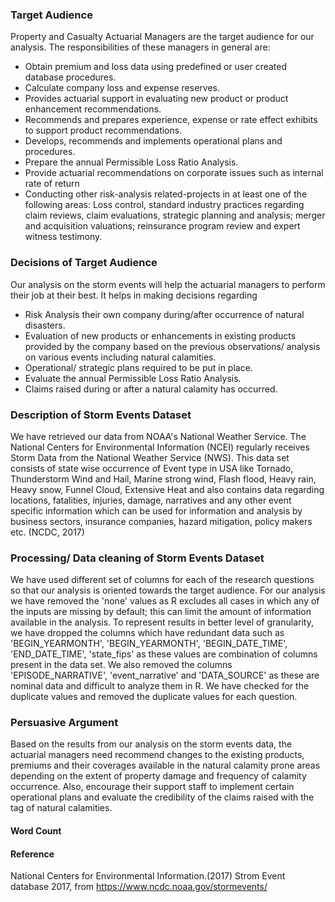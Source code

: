### Target Audience 
Property and Casualty Actuarial Managers are the target audience for our analysis. The responsibilities of these managers in general are:
*	Obtain premium and loss data using predefined or user created database procedures.
*	Calculate company loss and expense reserves.
*	Provides actuarial support in evaluating new product or product enhancement recommendations.
*	Recommends and prepares experience, expense or rate effect exhibits to support product recommendations.
*	Develops, recommends and implements operational plans and procedures.
*	Prepare the annual Permissible Loss Ratio Analysis.
*	Provide actuarial recommendations on corporate issues such as internal rate of return
*	Conducting other risk-analysis related-projects in at least one of the following areas: Loss control, standard industry practices regarding claim reviews, claim evaluations, strategic planning and analysis; merger and acquisition valuations; reinsurance program review and expert witness testimony.
### Decisions of Target Audience
Our analysis on the storm events will help the actuarial managers to perform their job at their best. It helps in making decisions regarding
*	Risk Analysis their own company during/after occurrence of natural disasters.
*	Evaluation of new products or enhancements in existing products provided by the company based on the previous observations/ analysis on various events including natural calamities.
*	Operational/ strategic plans required to be put in place.
*	Evaluate the annual Permissible Loss Ratio Analysis.
*	Claims raised during or after a natural calamity has occurred.
### Description of Storm Events Dataset
We have retrieved our data from NOAA's National Weather Service. The National Centers for Environmental Information (NCEI) regularly receives Storm Data from the National Weather Service (NWS). This data set consists of state wise occurrence of Event type in USA like Tornado, Thunderstorm Wind and Hail, Marine strong wind, Flash flood, Heavy rain, Heavy snow, Funnel Cloud, Extensive Heat and also contains data regarding locations, fatalities, injuries, damage, narratives and any other event specific information which can be used for information and analysis by business sectors, insurance companies, hazard mitigation, policy makers etc. (NCDC, 2017)
### Processing/ Data cleaning of Storm Events Dataset
We have used different set of columns for each of the research questions so that our analysis is oriented towards the target audience. For our analysis we have removed the 'none' values as R excludes all cases in which any of the inputs are missing by default; this can limit the amount of information available in the analysis. To represent results in better level of granularity, we have dropped the columns which have redundant data such as 'BEGIN_YEARMONTH', 'BEGIN_YEARMONTH', 'BEGIN_DATE_TIME', 'END_DATE_TIME', 'state_fips' as these values are combination of columns present in the data set. We also removed the columns 'EPISODE_NARRATIVE', 'event_narrative' and 'DATA_SOURCE' as these are nominal data and difficult to analyze them in R. We have checked for the duplicate values and removed the duplicate values for each question.
### Persuasive Argument
Based on the results from our analysis on the storm events data, the actuarial managers need recommend changes to the existing products, premiums and their coverages available in the natural calamity prone areas depending on the extent of property damage and frequency of calamity occurrence. Also, encourage their support staff to implement certain operational plans and evaluate the credibility of the claims raised with the tag of natural calamities.
#### Word Count
#### Reference
National Centers for Environmental Information.(2017) Strom Event database 2017, from https://www.ncdc.noaa.gov/stormevents/
